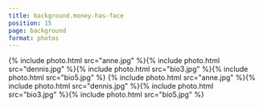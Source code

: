 ```yaml
---
title: background.money-has-face
position: 15
page: background
format: photos
---
```


{% include photo.html src="anne.jpg" %}{% include photo.html src="dennis.jpg" %}{% include photo.html src="bio3.jpg" %}{% include photo.html src="bio5.jpg" %}
{% include photo.html src="anne.jpg" %}{% include photo.html src="dennis.jpg" %}{% include photo.html src="bio3.jpg" %}{% include photo.html src="bio5.jpg" %}